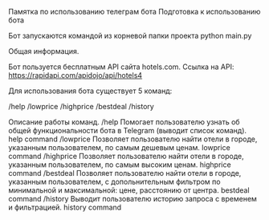 Памятка по использованию телеграм бота 
Подготовка к использованию бота


Бот запускаются командой из корневой папки проекта
python main.py

Общая информация.

Бот пользуется бесплатным API сайта hotels.com.
Ссылка на API: https://rapidapi.com/apidojo/api/hotels4

Для использования бота существует 5 команд:

/help
/lowprice
/highprice
/bestdeal
/history


Описание работы команд.
/help
Помогает пользователю узнать об общей функциональности бота в Telegram (выводит список команд).
help command
/lowprice
Позволяет пользователю найти отели в городе, указанным пользователем, по самым дешевым ценам.
lowprice command
/highprice
Позволяет пользователю найти отели в городе, указанным пользователем, по самым высоким ценам.
highprice command
/bestdeal
Позволяет пользователю найти отели в городе, указанным пользователем, с допольнительным фильтром по минимальной и максимальной: цене, расстоянию от центра.
bestdeal command
/history
Выводит пользователю историю запроса с временем и фильтрацией.
history command